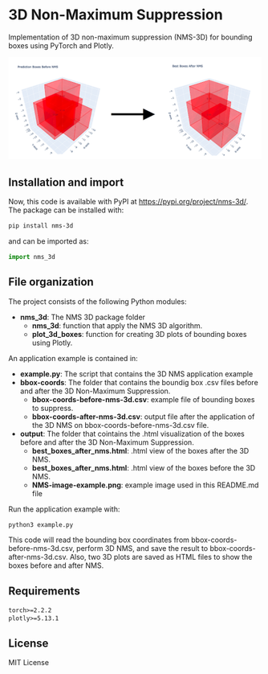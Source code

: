 # 3D Non-Maximum Suppression

Implementation of 3D non-maximum suppression (NMS-3D) for bounding boxes using PyTorch and Plotly.

![Example](./output/NMS-image-example.png)

## Installation and import
Now, this code is available with PyPI at https://pypi.org/project/nms-3d/. The package can be installed with:

```bash
pip install nms-3d
```

and can be imported as:

```python
import nms_3d
```

## File organization

The project consists of the following Python modules:

- **nms_3d**: The NMS 3D package folder
    - **nms_3d**: function that apply the NMS 3D algorithm.
    - **plot_3d_boxes**: function for creating 3D plots of bounding boxes using Plotly.

An application example is contained in:

- **example.py**: The script that contains the 3D NMS application example
- **bbox-coords**: The folder that contains the boundig box .csv files before and after the 3D Non-Maximum Suppression.
    - **bbox-coords-before-nms-3d.csv**: example file of bounding boxes to suppress.
    - **bbox-coords-after-nms-3d.csv**: output file after the application of the 3D NMS on bbox-coords-before-nms-3d.csv file.
- **output**: The folder that cointains the .html visualization of the boxes before and after the 3D Non-Maximum Suppression.
    - **best_boxes_after_nms.html**: .html view of the boxes after the 3D NMS.
    - **best_boxes_after_nms.html**: .html view of the boxes before the 3D NMS.
    - **NMS-image-example.png**: example image used in this README.md file

Run the application example with:

```bash
python3 example.py
```

This code will read the bounding box coordinates from bbox-coords-before-nms-3d.csv, perform 3D NMS, and save the result to bbox-coords-after-nms-3d.csv. Also, two 3D plots are saved as HTML files to show the boxes before and after NMS.

## Requirements

```
torch>=2.2.2
plotly>=5.13.1
```

## License

MIT License
